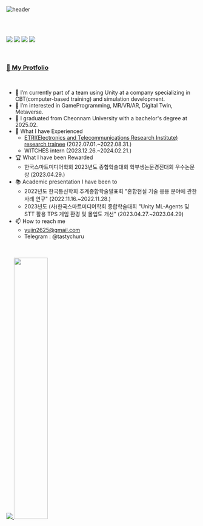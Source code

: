 


![header](https://capsule-render.vercel.app/api?type=rounded&color=auto&section=header&height=100&text=Yujin%20Park%20🐈&fontSize=45&animation=twinkling&stroke=eeeeee&customColorList=0,1,3,4,6,8,9,10,11,12,13,14,15,16,17,18,19,21,24,27,28)

<br>


<br>
<p align="left">
<img src="https://img.shields.io/badge/Unity-000000?style=for-the-badge&logo=Unity&logoColor=white"/>
<img src="https://img.shields.io/badge/c++-%2300599C.svg?style=for-the-badge&logo=c%2B%2B&logoColor=white"/>
<img src="https://img.shields.io/badge/c%23-%23239120.svg?style=for-the-badge&logo=csharp&logoColor=white"/>
<img src="https://img.shields.io/badge/Unreal%20Engine-%23313131.svg?style=for-the-badge&logo=unrealengine&logoColor=white"/>
</p>
  <br>
  
### [📑 My Protfolio](https://tasty-churu.notion.site/4e29000ecd4f45cfac20144af7b22986)
  
  <br>

- 🏢 I’m currently part of a team using Unity at a company specializing in CBT(computer-based training) and simulation development.
- 🌱 I’m interested in GameProgramming, MR/VR/AR, Digital Twin, Metaverse.
- 🏫 I graduated from Cheonnam University with a bachelor's degree at 2025.02.
- 🧸 What I have Experienced
  - [ETRI(Electronics and Telecommunications Research Institute) research trainee](https://github.com/yujin17/Etri-ResearchTrainee) (2022.07.01.~2022.08.31.)
  - WITCHES intern (2023.12.26.~2024.02.21.)
- 🏆 What I have been Rewarded
  - 한국스마트미디어학회 2023년도 종합학술대회 학부생논문경진대회 우수논문상 (2023.04.29.)
- 📚 Academic presentation I have been to
  - 2022년도 한국통신학회 추계종합학술발표회 "혼합현실 기술 응용 분야에 관한 사례 연구" (2022.11.16.~2022.11.28.)
  - 2023년도 (사)한국스마트미디어학회 종합학술대회 "Unity ML-Agents 및 STT 활용 TPS 게임 환경 및 몰입도 개선" (2023.04.27.~2023.04.29)
- 📫 How to reach me
  - yujin2625@gmail.com
  - Telegram : @tastychuru

<br>


<br>

<a href="s">
  <img src="https://github-readme-stats.vercel.app/api/top-langs/?username=yujin2625&exclude_repo=yujin17.github.io&layout=compact&theme=dracula" />
</a>
<a href="s">
  <img src="https://github-readme-stats.vercel.app/api?username=yujin2625&theme=dracula&show_icons=true" width="42%" />
</a>
